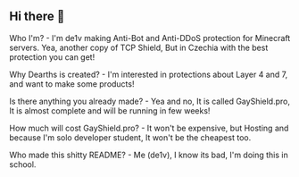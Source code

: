 ## Hi there 👋

Who I'm? - I'm de1v making Anti-Bot and Anti-DDoS protection for Minecraft servers.
Yea, another copy of TCP Shield, But in Czechia with the best protection you can get!

Why Dearths is created? - I'm interested in protections about Layer 4 and 7, and want to make some products!

Is there anything you already made? - Yea and no, It is called GayShield.pro, It is almost complete and will be running in few weeks!

How much will cost GayShield.pro? - It won't be expensive, but Hosting and because I'm solo developer student, It won't be the cheapest too.

Who made this shitty README? - Me (de1v), I know its bad, I'm doing this in school.
